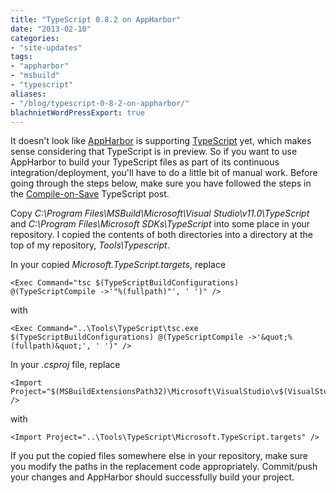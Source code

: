 ```yaml
---
title: "TypeScript 0.8.2 on AppHarbor"
date: "2013-02-10"
categories:
- "site-updates"
tags:
- "appharbor"
- "msbuild"
- "typescript"
aliases:
- "/blog/typescript-0-8-2-on-appharbor/"
blachnietWordPressExport: true
---
```


It doesn't look like [AppHarbor](http://www.appharbor.com) is supporting [TypeScript](http://www.typescriptlang.org) yet, which makes sense considering that TypeScript is in preview. So if you want to use AppHarbor to build your TypeScript files as part of its continuous integration/deployment, you'll have to do a little bit of manual work. Before going through the steps below, make sure you have followed the steps in the [Compile-on-Save](http://typescript.codeplex.com/wikipage?title=Compile-on-Save) TypeScript post.

Copy _C:\\Program Files\\MSBuild\\Microsoft\\Visual Studio\\v11.0\\TypeScript_ and _C:\\Program Files\\Microsoft SDKs\\TypeScript_ into some place in your repository. I copied the contents of both directories into a directory at the top of my repository, _Tools\\Typescript_.

In your copied _Microsoft.TypeScript.targets_, replace

```
<Exec Command="tsc $(TypeScriptBuildConfigurations) @(TypeScriptCompile ->'"%(fullpath)"', ' ')" />
```

with

```
<Exec Command="..\Tools\TypeScript\tsc.exe $(TypeScriptBuildConfigurations) @(TypeScriptCompile ->'&quot;%(fullpath)&quot;', ' ')" />
```

In your _.csproj_ file, replace

```
<Import Project="$(MSBuildExtensionsPath32)\Microsoft\VisualStudio\v$(VisualStudioVersion)\TypeScript\Microsoft.TypeScript.targets" />
```

with

```
<Import Project="..\Tools\TypeScript\Microsoft.TypeScript.targets" />
```

If you put the copied files somewhere else in your repository, make sure you modify the paths in the replacement code appropriately. Commit/push your changes and AppHarbor should successfully build your project.
